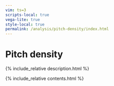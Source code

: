 ```yaml
---
vim: ts=3
scripts-local: true
vega-lite: true
style-local: true
permalink: /analysis/pitch-density/index.html
---
```


<h1> Pitch density </h1>


{% include_relative description.html %}


{% include_relative contents.html %}


